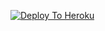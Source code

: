 [![Deploy To Heroku](https://www.herokucdn.com/deploy/button.svg)](https://heroku.com/deploy/?template=https://github.com/MATIZT/KunwarSaSodha)
